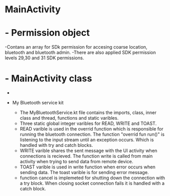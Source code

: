 # MainActivity

# - Permission object
   -Contans an array for SDk permission for accesing coarse location, bluetooth and bluetooth admin. 
   -There are also applied SDK permission levels 29,30 and 31 SDK permissions.
   
# - MainActivity class
   -


- My Bluetooth service kit
   - The MyBluetoothService.kt file contains the imports, class, inner class and thread, functions and static varibles.
   - Three static global integer varibles for READ, WRITE and TOAST. 
    - READ varible is used in the overrid function which is responsible for running the bluetooth connection. The function "overrid fun run()" is listening to the input stream until an exception occurs. Which is handled with try and catch blocks.
   - WRITE varible shares the sent message with the UI activity when connections is recieved. The function write is called from main activity when trying to send data from remote device.
   - TOAST varible is used in write function when error occurs when sending data. The toast varible is for sending error message.
   - function cancel is implemeted for shutting down the connection with a try block. When closing socket connection fails it is handled with a catch block.

